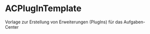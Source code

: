 ACPlugInTemplate
================

Vorlage zur Erstellung von Erweiterungen (PlugIns) für das Aufgaben-Center
